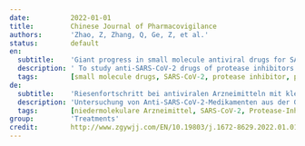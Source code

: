 ```yaml
---
date:          2022-01-01
title:         Chinese Journal of Pharmacovigilance
authors:       'Zhao, Z, Zhang, Q, Ge, Z, et al.'
status:        default
en:
  subtitle:    'Giant progress in small molecule antiviral drugs for SARS-CoV-2'
  description: ' To study anti-SARS-CoV-2 drugs of protease inhibitors and RNA-dependent RNA polymerase inhibitors. Methods The mechanism of action, pharmacokinetics and clinical trials of two kind of drugs are reviewed. Small molecule drugs have the advantages of easy absorption, small molecular volume, ability to penetrate cell membrane, and easy large-scale industrial production, which are the focus of drug research and development. In the small-molecule drugs for SARS-CoV-2, breakthroughs have been made in protease inhibitors (such as Paxlovid) that target the viral protein splicing step and RNA-dependent RNA polymerase inhibitors (such as molnupiravir). It is expected that these drugs can be widely used in early treatment in the future to reduce the rate of severe illness and mortality. '
  tags:        [small molecule drugs, SARS-CoV-2, protease inhibitor, polymerase inhibitor, clinical trials]
de:
  subtitle:    'Riesenfortschritt bei antiviralen Arzneimitteln mit kleinen Molekülen gegen SARS-CoV-2'
  description: 'Untersuchung von Anti-SARS-CoV-2-Medikamenten aus der Gruppe der Proteaseinhibitoren und der RNA-abhängigen RNA-Polymerase-Inhibitoren. Methoden Der Wirkmechanismus, die Pharmakokinetik und die klinischen Versuche von zwei Arten von Medikamenten werden überprüft. Kleinmolekulare Arzneimittel haben den Vorteil, dass sie leicht absorbiert werden können, ein kleines Molekülvolumen haben, die Zellmembran durchdringen können und leicht in großem Maßstab industriell hergestellt werden können, was den Schwerpunkt der Arzneimittelforschung und -entwicklung bildet. Bei den niedermolekularen Arzneimitteln gegen SARS-CoV-2 wurden Durchbrüche bei den Proteaseinhibitoren (z. B. Paxlovid), die auf den viralen Proteinspleißschritt abzielen, und den RNA-abhängigen RNA-Polymerase-Inhibitoren (z. B. Molnupiravir) erzielt. Es wird erwartet, dass diese Medikamente in Zukunft in der Frühbehandlung eingesetzt werden können, um die Rate der schweren Erkrankungen und der Sterblichkeit zu senken.' 
  tags:        [niedermolekulare Arzneimittel, SARS-CoV-2, Protease-Inhibitor, Polymerase-Inhibitor, Klinische Studien]
group:         'Treatments'
credit:        http://www.zgywjj.com/EN/10.19803/j.1672-8629.2022.01.01
---
```

